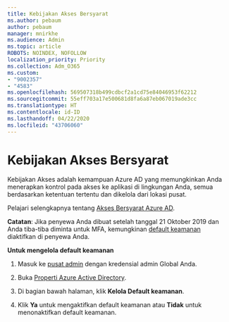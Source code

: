 ```yaml
---
title: Kebijakan Akses Bersyarat
ms.author: pebaum
author: pebaum
manager: mnirkhe
ms.audience: Admin
ms.topic: article
ROBOTS: NOINDEX, NOFOLLOW
localization_priority: Priority
ms.collection: Adm_O365
ms.custom:
- "9002357"
- "4583"
ms.openlocfilehash: 569507318b499cdbcf2a1cd75e84046953f62212
ms.sourcegitcommit: 55eff703a17e500681d8fa6a87eb067019ade3cc
ms.translationtype: HT
ms.contentlocale: id-ID
ms.lasthandoff: 04/22/2020
ms.locfileid: "43706060"
---
```

# <a name="conditional-access-policies"></a>Kebijakan Akses Bersyarat

Kebijakan Akses adalah kemampuan Azure AD yang memungkinkan Anda menerapkan kontrol pada akses ke aplikasi di lingkungan Anda, semua berdasarkan ketentuan tertentu dan dikelola dari lokasi pusat.

Pelajari selengkapnya tentang [Akses Bersyarat Azure AD](https://docs.microsoft.com/azure/active-directory/conditional-access/).  

**Catatan**: Jika penyewa Anda dibuat setelah tanggal 21 Oktober 2019 dan Anda tiba-tiba diminta untuk MFA, kemungkinan [default keamanan](https://aka.ms/securitydefaults) diaktifkan di penyewa Anda.

**Untuk mengelola default keamanan**

1. Masuk ke [pusat admin](https://go.microsoft.com/fwlink/p/?linkid=834822) dengan kredensial admin Global Anda.

2. Buka [Properti Azure Active Directory](https://portal.azure.com/#blade/Microsoft_AAD_IAM/ActiveDirectoryMenuBlade/Properties).

3. Di bagian bawah halaman, klik **Kelola Default keamanan**.

4. Klik **Ya** untuk mengaktifkan default keamanan atau **Tidak** untuk menonaktifkan default keamanan.
